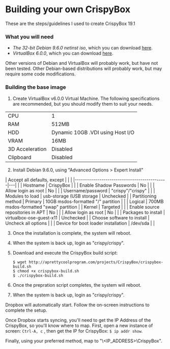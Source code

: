 # Building your own CrispyBox

These are the steps/guidelines I used to create CrispyBox 19.1

### What you will need
* *The 32-bit Debian 9.6.0 netinst iso*, which you can download [here](https://cdimage.debian.org/debian-cd/current/i386/iso-cd/debian-9.6.0-i386-netinst.iso).
* *VirtualBox 6.0.0*, which you can download [here](https://www.virtualbox.org/wiki/Downloads). 

Other versions of Debian and VirtualBox will probably work, but have not been tested. Other Debian-based distributions will probably work, but may require some code modifications.

### Building the base image
1. Create VirtualBox v6.0.0 Virtual Machine. The following specifications are recommended, but you should modify them to suit your needs.
    
|                 |   |
|-----------------|---|
| CPU             | 1 |
| RAM             | 512MB |
| HDD             | Dynamic 10GB .VDI using Host I/O |
| VRAM            | 16MB | 
| 3D Acceleration | Disabled |
| Clipboard       | Disabled |

2. Install Debian 9.6.0, using "Advanced Options > Expert Install"

| Accept all defaults, except                 |   |   | 
|---------------------------------------------|---|   |
| Hostname                                    | CrispyBox |   |
| Enable Shadow Passwords                     | No |   |
| Allow login as root                         | No |   |
| Username/password                           | "crispy"/"crispy" |   | 
| Modules to load                             | usb-storage (USB storage | Unchecked |
| Partitioning method                         | Primary | 10GB msdos-formatted "/" partition |
|                                             | Logical | 700MB msdos-formatted "swap" partition |
| Kernel                                      | Targeted |   |
| Enable source repositories in APT           | No |   |
| Allow login as root                         | No |   |
| Packages to install                         | virtualbox-ose-guest-x11 | Unchecked |
| Choose software to install                  | Uncheck all options |   |
| Device for boot loader installation         | /dev/sda |   |

3. Once the installation is complete, the system will reboot.

4. When the system is back up, login as "crispy/crispy".

5. Download and execute the CrispyBox build script:
    ```
    $ wget http://aprettycoolprogram.com/projects/CrispyBox/crispybox-build.sh
    $ chmod +x crispybox-build.sh
    $ ./crispybox-build.sh
    ```	
6. Once the prepration script completes, the system will reboot.
	
7. When the system is back up, login as "crispy/crispy".

Dropbox will automatically start. Follow the on-screen instructions to complete the setup.

Once Dropbox starts syncing, you'll need to get the IP Address of the CrispyBox, so you'll know where to map. First, open a new instance of screen:
    ```
    Ctrl-A, c
    ```	, then get the IP for CrispyBox:
    ```
    $ ip addr show
    ```.

Finally, using your preferred method, map to "\\<IP_ADDRESS>\CrispyBox".